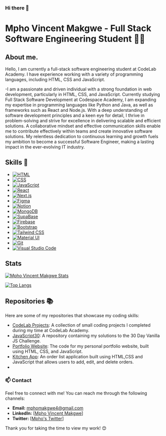 

### Hi there 👋

# Mpho Vincent Makgwe - Full Stack Software Engineering Student 👨‍💻
## About me.
Hello, I am currently a full-stack software engineering student at CodeLab Academy. I have experience working with a variety of programming languages, including HTML, CSS and JavaScript.

-I am a passionate and driven individual with a strong foundation in web development, particularly in HTML, CSS, and JavaScript. Currently studying Full Stack Software Development at Codespace Academy, I am expanding my expertise in programming languages like Python and Java, as well as frameworks such as React and Node.js. With a deep understanding of software development principles and a keen eye for detail, I thrive in problem-solving and strive for excellence in delivering scalable and efficient solutions. A collaborative mindset and effective communication skills enable me to contribute effectively within teams and create innovative software solutions. My relentless dedication to continuous learning and growth fuels my ambition to become a successful Software Engineer, making a lasting impact in the ever-evolving IT industry.

## Skills 🚀
- [![HTML](https://img.shields.io/badge/-HTML-orange?style=flat&logo=html5&logoColor=white)](https://iconscout.com/icon/html5-19)
- [![CSS](https://img.shields.io/badge/-CSS-blue?style=flat&logo=css3&logoColor=white)](https://iconscout.com/icon/css3-8)
- [![JavaScript](https://img.shields.io/badge/-JavaScript-yellow?style=flat&logo=javascript&logoColor=white)](https://iconscout.com/icon/javascript-2752148)
- [![React](https://img.shields.io/badge/-React-blue?style=flat&logo=react&logoColor=white)](https://reactjs.org/)
- [![Next.js](https://img.shields.io/badge/-Next.js-black?style=flat&logo=nextdotjs&logoColor=white)](https://nextjs.org/)
- [![Figma](https://img.shields.io/badge/-Figma-purple?style=flat&logo=figma&logoColor=white)](https://www.figma.com/)
- [![Notion](https://img.shields.io/badge/-Notion-gray?style=flat&logo=notion&logoColor=white)](https://www.notion.so/)
- [![MongoDB](https://img.shields.io/badge/-MongoDB-green?style=flat&logo=mongodb&logoColor=white)](https://www.mongodb.com/)
- [![SupaBase](https://img.shields.io/badge/-SupaBase-yellow?style=flat&logo=supabase&logoColor=white)](https://supabase.io/)
- [![Firebase](https://img.shields.io/badge/-Firebase-orange?style=flat&logo=firebase&logoColor=white)](https://firebase.google.com/)
- [![Bootstrap](https://img.shields.io/badge/-Bootstrap-purple?style=flat&logo=bootstrap&logoColor=white)](https://getbootstrap.com/)
- [![Tailwind CSS](https://img.shields.io/badge/-Tailwind_CSS-blue?style=flat&logo=tailwindcss&logoColor=white)](https://tailwindcss.com/)
- [![Material UI](https://img.shields.io/badge/-Material_UI-blue?style=flat&logo=material-ui&logoColor=white)](https://material-ui.com/)
- [![Git](https://img.shields.io/badge/-Git-black?style=flat&logo=git&logoColor=white)](https://git-scm.com/)
- [![Visual Studio Code](https://img.shields.io/badge/-VS_Code-blue?style=flat&logo=visualstudiocode&logoColor=white)](https://code.visualstudio.com/)

## Stats
[![Mpho Vincent Makgwe Stats](https://github-readme-stats.vercel.app/api?username=Mpho-Vincent-Makgwe&show_icons=true&theme=merko&bg_color=00000000)](https://github.com/Mpho-Vincent-Makgwe/github-readme-stats)

[![Top Langs](https://github-readme-stats.vercel.app/api/top-langs/?username=Mpho-Vincent-Makgwe&size_weight=0.5&count_weight=0.5)](https://github.com/Mpho-Vincent-Makgwe/github-readme-stats)


## Repositories 📚
Here are some of my repositories that showcase my coding skills:
- [CodeLab Projects](https://github.com/Mpho-vincent-makgwe?tab=repositories): A collection of small coding projects I completed during my time at CodeLab Academy.
- [JavaScript30](https://github.com/Mpho-vincent-makgwe/JavaScript30-master.git): A repository containing my solutions to the 30 Day Vanilla JS Challenge.
- [Portfolio Website](): The code for my personal portfolio website, built using HTML, CSS, and JavaScript.
- [Kitchen App](https://github.com/Mpho-vincent-makgwe/todo-app): An order list application built using HTML,CSS and JavaScript that allows users to add, edit, and delete orders.
- 

### 📫 Contact

Feel free to connect with me! You can reach me through the following channels:

- **Email:** mphomakgwe4@gmail.com
- **LinkedIn:** [[Mpho Vincent Makgwe](https://www.linkedin.com/in/mpho-vincent-makgwe-1ab386199/)]
- **Twitter:** [[Mpho's Twitter](https://twitter.com/youngstoningV)]

Thank you for taking the time to view my work! 😊
